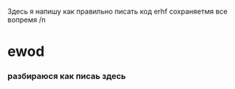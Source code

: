 Здесь я напишу как правильно писать код
erhf
сохраняетмя все вопремя /n
<h1>ewod</h1>
<h3>разбираюся как писаь здесь </h3>



